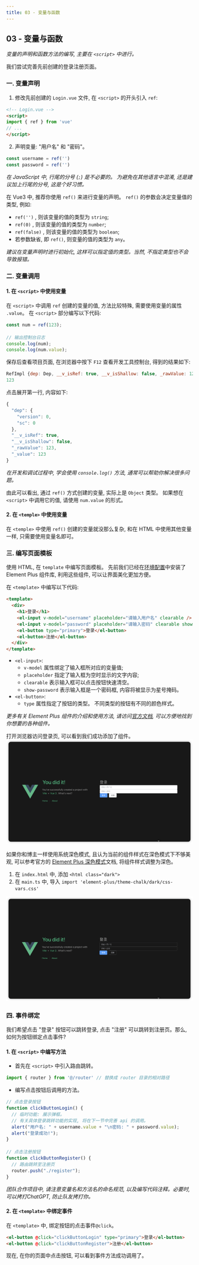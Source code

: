 ```yaml
---
title: 03 - 变量与函数
---
```

## 03 - 变量与函数
*变量的声明和函数方法的编写, 主要在 `<script>` 中进行。*

我们尝试完善先前创建的登录注册页面。
### 一. 变量声明
1. 修改先前创建的 `Login.vue` 文件, 在 `<script>` 的开头引入 `ref`:
```html
<!-- Login.vue --> 
<script>
import { ref } from 'vue'
// ...
</script>
```
2. 声明变量: "用户名" 和 "密码"。
```js
const username = ref('')
const password = ref('')
```
*在 JavaScript 中, 行尾的分号 (`;`) 是不必要的。*
*为避免在其他语言中混淆, 还是建议加上行尾的分号, 这是个好习惯。*

在 Vue3 中, 推荐你使用 `ref()` 来进行变量的声明。
`ref()` 的参数会决定变量值的类型, 例如:
- `ref('')` , 则该变量的值的类型为 `string`;
- `ref(0)` , 则该变量的值的类型为 `number`;
- `ref(false)` , 则该变量的值的类型为 `boolean`;
- 若参数缺省, 即 `ref()`, 则变量的值的类型为 `any`。

*建议在变量声明时进行初始化, 这样可以指定值的类型。当然, 不指定类型也不会导致报错。*

### 二. 变量调用
#### 1. 在 `<script>` 中使用变量
在 `<script>` 中调用 `ref` 创建的变量的值, 方法比较特殊, 需要使用变量的属性 `.value`。
在 `<script>` 部分编写以下代码:
```js
const num = ref(123);

// 输出控制台日志
console.log(num);
console.log(num.value);
```
保存后查看项目页面, 在浏览器中按下 `F12` 查看开发工具控制台, 得到的结果如下:
```js
RefImpl {dep: Dep, __v_isRef: true, __v_isShallow: false, _rawValue: 123, _value: 123}
123
```
点击展开第一行, 内容如下:
```js
{
  "dep": {
    "version": 0,
    "sc": 0
  },
  "__v_isRef": true,
  "__v_isShallow": false,
  "_rawValue": 123,
  "_value": 123
}
```
*在开发和调试过程中, 学会使用 `console.log()` 方法, 通常可以帮助你解决很多问题。*

由此可以看出, 通过 `ref()` 方式创建的变量, 实际上是 `Object` 类型。
如果想在 `<script>` 中调用它的值, 请使用 `num.value` 的形式。

#### 2. 在 `<temple>` 中使用变量
在 `<temple>` 中使用 `ref()` 创建的变量就没那么复杂, 和在 HTML 中使用其他变量一样, 只需要使用变量名即可。

### 三. 编写页面模板
使用 HTML, 在 `template` 中编写页面模板。
先前我们已经在[环境配置]()中安装了 Element Plus 组件库, 利用这些组件, 可以让界面美化更加方便。

在 `<template>` 中编写以下代码:
```html
<template>
  <div>
    <h1>登录</h1>
    <el-input v-model="username" placeholder="请输入用户名" clearable />
    <el-input v-model="password" placeholder="请输入密码" clearable show-password/>
    <el-button type="primary">登录</el-button>
    <el-button>注册</el-button>
  </div>
</template>
```
- `<el-input>`: 
  - `v-model` 属性绑定了输入框所对应的变量值;
  - `placeholder` 指定了输入框为空时显示的文字内容;
  - `clearable` 表示输入框可以点击按钮快速清空。
  - `show-password` 表示输入框是一个密码框, 内容将被显示为星号掩码。
- `<el-button>`:
  - `type` 属性指定了按钮的类型。 不同类型的按钮有不同的颜色样式。

*更多有关 Element Plus 组件的介绍和使用方法, 请访问[官方文档](https://element-plus.org/zh-CN/component/overview.html), 可以方便地找到你想要的各种组件。*

打开浏览器访问登录页, 可以看到我们成功添加了组件。
![登录页](./source/03-01.png)

如果你和博主一样使用系统深色模式, 且认为当前的组件样式在深色模式下不够美观, 可以参考官方的 [Element Plus 深色模式](https://element-plus.org/zh-CN/guide/dark-mode.html)文档, 将组件样式调整为深色。
1. 在 `index.html` 中, 添加 `<html class="dark">`
2. 在 `main.ts` 中, 导入 `import 'element-plus/theme-chalk/dark/css-vars.css'`

![登录页 (深色模式)](./source/03-02.png)

### 四. 事件绑定
我们希望点击 "登录" 按钮可以跳转登录, 点击 "注册" 可以跳转到注册页。那么, 如何为按钮绑定点击事件?
#### 1. 在 `<script>` 中编写方法
- 首先在 `<script>` 中引入路由跳转。
```js
import { router } from '@/router' // 替换成 router 目录的相对路径
```
- 编写点击按钮后调用的方法。
```js
// 点击登录按钮
function clickButtonLogin() {
  // 临时功能: 展示弹框。
  // 有关具体登录跳转功能的实现, 将在下一节中完善 api 的调用。
  alert("用户名: " + username.value + "\n密码: " + password.value);
  alert("登录成功!");
}

// 点击注册按钮
function clickButtonRegister() {
  // 路由跳转至注册页
  router.push("./register");
}
```
*团队合作项目中, 请注意变量名和方法名的命名规范, 以及编写代码注释。必要时, 可以拷打ChatGPT, 防止队友拷打你。*

#### 2. 在 `<template>` 中绑定事件
在 `<template>` 中, 绑定按钮的点击事件`@click`。
```html
<el-button @click="clickButtonLogin" type="primary">登录</el-button>
<el-button @click="clickButtonRegister">注册</el-button>
```
现在, 在你的页面中点击按钮, 可以看到事件方法成功调用了。